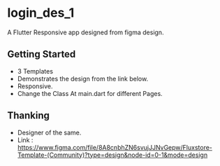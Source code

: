 # login_des_1

A Flutter Responsive app designed from figma design.

## Getting Started

- 3 Templates
- Demonstrates the design from the link below.
- Responsive.
- Change the Class At main.dart for different Pages.

## Thanking

- Designer of the same.
- Link : https://www.figma.com/file/8A8cnbhZN6svujJJNvGepw/Fluxstore-Template-(Community)?type=design&node-id=0-1&mode=design